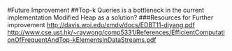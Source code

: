 #Future Improvement
##Top-k Queries is a bottleneck in the current implementation
  Modified Heap as a solution? 
###Resources for Further improvement 
  http://davis.wpi.edu/xmdv/docs/EDBT11-diyang.pdf
  http://www.cse.ust.hk/~raywong/comp5331/References/EfficientComputationOfFrequentAndTop-kElementsInDataStreams.pdf
